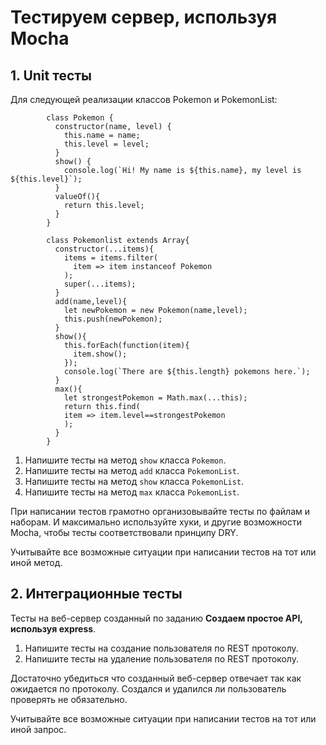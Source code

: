 # Тестируем сервер, используя Mocha

## 1. Unit тесты

Для следующей реализации классов Pokemon и PokemonList:

            class Pokemon {
              constructor(name, level) {
                this.name = name;
                this.level = level;
              }
              show() {
                console.log(`Hi! My name is ${this.name}, my level is ${this.level}`);
              }
              valueOf(){
                return this.level;
              }
            }

            class Pokemonlist extends Array{
              constructor(...items){
                items = items.filter(
                  item => item instanceof Pokemon
                );
                super(...items);
              }
              add(name,level){
                let newPokemon = new Pokemon(name,level);
                this.push(newPokemon);
              }
              show(){
                this.forEach(function(item){
                  item.show();
                });
                console.log(`There are ${this.length} pokemons here.`);
              }
              max(){
                let strongestPokemon = Math.max(...this);
                return this.find(
                item => item.level==strongestPokemon
                );
              }
            }

1.  Напишите тесты на метод `show` класса `Pokemon`.
2.  Напишите тесты на метод `add` класса `PokemonList`.
3.  Напишите тесты на метод `show` класса `PokemonList`.
4.  Напишите тесты на метод `max` класса `PokemonList`.

При написании тестов грамотно организовывайте тесты по файлам и наборам. И максимально используйте хуки, и другие возможности Mocha, чтобы тесты соответствовали принципу DRY.

Учитывайте все возможные ситуации при написании тестов на тот или иной метод.

## 2. Интеграционные тесты

Тесты на веб-сервер созданный по заданию __Создаем простое API, используя express__.

1.  Напишите тесты на создание пользователя по REST протоколу.
2.  Напишите тесты на удаление пользователя по REST протоколу.

Достаточно убедиться что созданный веб-сервер отвечает так как ожидается по протоколу. Создался и удалился ли пользователь проверять не обязательно.

Учитывайте все возможные ситуации при написании тестов на тот или иной запрос.